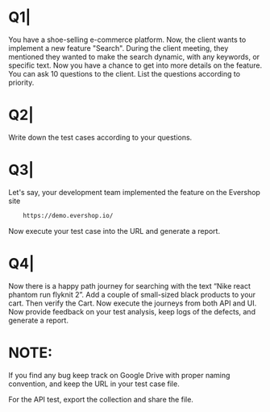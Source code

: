 # Q1| 
You have a shoe-selling e-commerce platform. Now, the client wants to implement a new feature "Search". During the client meeting, they mentioned they wanted to make the search dynamic, with any keywords, or specific text. Now you have a chance to get into more details on the feature. You can ask 10 questions to the client. List the questions according to priority.



# Q2|
Write down the test cases according to your questions.



# Q3|
Let's say, your development team implemented the feature on the  Evershop site 
``` bash
    https://demo.evershop.io/ 
```

Now execute your test case into the URL and generate a report.



# Q4|
Now there is a happy path journey for searching with the text “Nike react phantom run flyknit 2”. Add a couple of small-sized black products to your cart. Then verify the Cart. Now execute the journeys from both API and UI. Now provide feedback on your test analysis, keep logs of the defects, and generate a report.


 


# NOTE: 

If you find any bug keep track on Google Drive with proper naming convention, and keep the URL in your test case file.

For the API test, export the collection and share the file.

